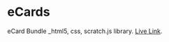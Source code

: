 # eCards
eCard Bundle _html5, css, scratch.js library. [Live Link](https://immanuel404.github.io/eCards/).

